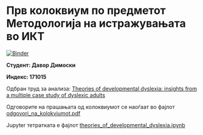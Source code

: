 # Прв колоквиум по предметот Методологија на истражувањата во ИКТ
[![Binder](https://mybinder.org/badge_logo.svg)](https://mybinder.org/v2/gh/ddimoski/dyslexia_171015/HEAD)

**Студент: Давор Димоски**

**Индекс: 171015**

Одбран труд за анализа: [Theories of developmental dyslexia: insights from a multiple case study of dyslexic adults](https://academic.oup.com/brain/article/126/4/841/331904)

Одговорите на прашањата од колоквиумот се наоѓаат во фајлот [odgovori_na_kolokviumot.pdf](https://github.com/ddimoski/dyslexia_171015/blob/master/odgovori_na_kolokviumot.pdf)

Jupyter тетратката е фајлот [theories_of_developmental_dyslexia.ipynb](https://github.com/ddimoski/dyslexia_171015/blob/master/theories_of_developmental_dyslexia.ipynb)
